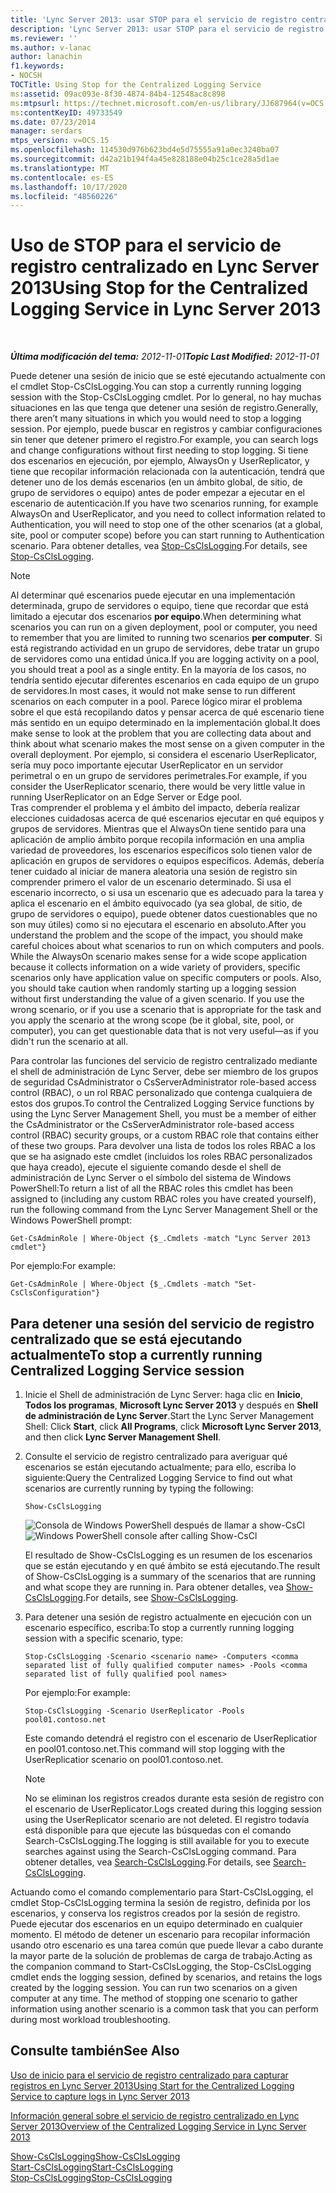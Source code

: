 ```yaml
---
title: 'Lync Server 2013: usar STOP para el servicio de registro centralizado'
description: 'Lync Server 2013: usar STOP para el servicio de registro centralizado.'
ms.reviewer: ''
ms.author: v-lanac
author: lanachin
f1.keywords:
- NOCSH
TOCTitle: Using Stop for the Centralized Logging Service
ms:assetid: 09ac093e-8f30-4874-84b4-12548ac8c898
ms:mtpsurl: https://technet.microsoft.com/en-us/library/JJ687964(v=OCS.15)
ms:contentKeyID: 49733549
ms.date: 07/23/2014
manager: serdars
mtps_version: v=OCS.15
ms.openlocfilehash: 114530d976b623bd4e5d75555a91a0ec3240ba07
ms.sourcegitcommit: d42a21b194f4a45e828188e04b25c1ce28a5d1ae
ms.translationtype: MT
ms.contentlocale: es-ES
ms.lasthandoff: 10/17/2020
ms.locfileid: "48560226"
---
```

# <a name="using-stop-for-the-centralized-logging-service-in-lync-server-2013"></a><span data-ttu-id="65ea2-103">Uso de STOP para el servicio de registro centralizado en Lync Server 2013</span><span class="sxs-lookup"><span data-stu-id="65ea2-103">Using Stop for the Centralized Logging Service in Lync Server 2013</span></span>

<div data-xmlns="http://www.w3.org/1999/xhtml">

<div class="topic" data-xmlns="http://www.w3.org/1999/xhtml" data-msxsl="urn:schemas-microsoft-com:xslt" data-cs="https://msdn.microsoft.com/">

<div data-asp="https://msdn2.microsoft.com/asp">



</div>

<div id="mainSection">

<div id="mainBody">

<span> </span>

<span data-ttu-id="65ea2-104">_**Última modificación del tema:** 2012-11-01_</span><span class="sxs-lookup"><span data-stu-id="65ea2-104">_**Topic Last Modified:** 2012-11-01_</span></span>

<span data-ttu-id="65ea2-105">Puede detener una sesión de inicio que se esté ejecutando actualmente con el cmdlet Stop-CsClsLogging.</span><span class="sxs-lookup"><span data-stu-id="65ea2-105">You can stop a currently running logging session with the Stop-CsClsLogging cmdlet.</span></span> <span data-ttu-id="65ea2-106">Por lo general, no hay muchas situaciones en las que tenga que detener una sesión de registro.</span><span class="sxs-lookup"><span data-stu-id="65ea2-106">Generally, there aren’t many situations in which you would need to stop a logging session.</span></span> <span data-ttu-id="65ea2-107">Por ejemplo, puede buscar en registros y cambiar configuraciones sin tener que detener primero el registro.</span><span class="sxs-lookup"><span data-stu-id="65ea2-107">For example, you can search logs and change configurations without first needing to stop logging.</span></span> <span data-ttu-id="65ea2-108">Si tiene dos escenarios en ejecución, por ejemplo, AlwaysOn y UserReplicator, y tiene que recopilar información relacionada con la autenticación, tendrá que detener uno de los demás escenarios (en un ámbito global, de sitio, de grupo de servidores o equipo) antes de poder empezar a ejecutar en el escenario de autenticación.</span><span class="sxs-lookup"><span data-stu-id="65ea2-108">If you have two scenarios running, for example AlwaysOn and UserReplicator, and you need to collect information related to Authentication, you will need to stop one of the other scenarios (at a global, site, pool or computer scope) before you can start running to Authentication scenario.</span></span> <span data-ttu-id="65ea2-109">Para obtener detalles, vea [Stop-CsClsLogging](https://docs.microsoft.com/powershell/module/skype/Stop-CsClsLogging).</span><span class="sxs-lookup"><span data-stu-id="65ea2-109">For details, see [Stop-CsClsLogging](https://docs.microsoft.com/powershell/module/skype/Stop-CsClsLogging).</span></span>

<div>


> [!NOTE]  
> <span data-ttu-id="65ea2-110">Al determinar qué escenarios puede ejecutar en una implementación determinada, grupo de servidores o equipo, tiene que recordar que está limitado a ejecutar dos escenarios <STRONG>por equipo</STRONG>.</span><span class="sxs-lookup"><span data-stu-id="65ea2-110">When determining what scenarios you can run on a given deployment, pool or computer, you need to remember that you are limited to running two scenarios <STRONG>per computer</STRONG>.</span></span> <span data-ttu-id="65ea2-111">Si está registrando actividad en un grupo de servidores, debe tratar un grupo de servidores como una entidad única.</span><span class="sxs-lookup"><span data-stu-id="65ea2-111">If you are logging activity on a pool, you should treat a pool as a single entity.</span></span> <span data-ttu-id="65ea2-112">En la mayoría de los casos, no tendría sentido ejecutar diferentes escenarios en cada equipo de un grupo de servidores.</span><span class="sxs-lookup"><span data-stu-id="65ea2-112">In most cases, it would not make sense to run different scenarios on each computer in a pool.</span></span> <span data-ttu-id="65ea2-113">Parece lógico mirar el problema sobre el que está recopilando datos y pensar acerca de qué escenario tiene más sentido en un equipo determinado en la implementación global.</span><span class="sxs-lookup"><span data-stu-id="65ea2-113">It does make sense to look at the problem that you are collecting data about and think about what scenario makes the most sense on a given computer in the overall deployment.</span></span> <span data-ttu-id="65ea2-114">Por ejemplo, si considera el escenario UserReplicator, sería muy poco importante ejecutar UserReplicator en un servidor perimetral o en un grupo de servidores perimetrales.</span><span class="sxs-lookup"><span data-stu-id="65ea2-114">For example, if you consider the UserReplicator scenario, there would be very little value in running UserReplicator on an Edge Server or Edge pool.</span></span><BR><span data-ttu-id="65ea2-p103">Tras comprender el problema y el ámbito del impacto, debería realizar elecciones cuidadosas acerca de qué escenarios ejecutar en qué equipos y grupos de servidores. Mientras que el AlwaysOn tiene sentido para una aplicación de amplio ámbito porque recopila información en una amplia variedad de proveedores, los escenarios específicos solo tienen valor de aplicación en grupos de servidores o equipos específicos. Además, debería tener cuidado al iniciar de manera aleatoria una sesión de registro sin comprender primero el valor de un escenario determinado. Si usa el escenario incorrecto, o si usa un escenario que es adecuado para la tarea y aplica el escenario en el ámbito equivocado (ya sea global, de sitio, de grupo de servidores o equipo), puede obtener datos cuestionables que no son muy útiles) como si no ejecutara el escenario en absoluto.</span><span class="sxs-lookup"><span data-stu-id="65ea2-p103">After you understand the problem and the scope of the impact, you should make careful choices about what scenarios to run on which computers and pools. While the AlwaysOn scenario makes sense for a wide scope application because it collects information on a wide variety of providers, specific scenarios only have application value on specific computers or pools. Also, you should take caution when randomly starting up a logging session without first understanding the value of a given scenario. If you use the wrong scenario, or if you use a scenario that is appropriate for the task and you apply the scenario at the wrong scope (be it global, site, pool, or computer), you can get questionable data that is not very useful—as if you didn't run the scenario at all.</span></span>



</div>

<span data-ttu-id="65ea2-119">Para controlar las funciones del servicio de registro centralizado mediante el shell de administración de Lync Server, debe ser miembro de los grupos de seguridad CsAdministrator o CsServerAdministrator role-based access control (RBAC), o un rol RBAC personalizado que contenga cualquiera de estos dos grupos.</span><span class="sxs-lookup"><span data-stu-id="65ea2-119">To control the Centralized Logging Service functions by using the Lync Server Management Shell, you must be a member of either the CsAdministrator or the CsServerAdministrator role-based access control (RBAC) security groups, or a custom RBAC role that contains either of these two groups.</span></span> <span data-ttu-id="65ea2-120">Para devolver una lista de todos los roles RBAC a los que se ha asignado este cmdlet (incluidos los roles RBAC personalizados que haya creado), ejecute el siguiente comando desde el shell de administración de Lync Server o el símbolo del sistema de Windows PowerShell:</span><span class="sxs-lookup"><span data-stu-id="65ea2-120">To return a list of all the RBAC roles this cmdlet has been assigned to (including any custom RBAC roles you have created yourself), run the following command from the Lync Server Management Shell or the Windows PowerShell prompt:</span></span>

    Get-CsAdminRole | Where-Object {$_.Cmdlets -match "Lync Server 2013 cmdlet"}

<span data-ttu-id="65ea2-121">Por ejemplo:</span><span class="sxs-lookup"><span data-stu-id="65ea2-121">For example:</span></span>

    Get-CsAdminRole | Where-Object {$_.Cmdlets -match "Set-CsClsConfiguration"}

<div>

## <a name="to-stop-a-currently-running-centralized-logging-service-session"></a><span data-ttu-id="65ea2-122">Para detener una sesión del servicio de registro centralizado que se está ejecutando actualmente</span><span class="sxs-lookup"><span data-stu-id="65ea2-122">To stop a currently running Centralized Logging Service session</span></span>

1.  <span data-ttu-id="65ea2-123">Inicie el Shell de administración de Lync Server: haga clic en **Inicio**, **Todos los programas**, **Microsoft Lync Server 2013** y después en **Shell de administración de Lync Server**.</span><span class="sxs-lookup"><span data-stu-id="65ea2-123">Start the Lync Server Management Shell: Click **Start**, click **All Programs**, click **Microsoft Lync Server 2013**, and then click **Lync Server Management Shell**.</span></span>

2.  <span data-ttu-id="65ea2-124">Consulte el servicio de registro centralizado para averiguar qué escenarios se están ejecutando actualmente; para ello, escriba lo siguiente:</span><span class="sxs-lookup"><span data-stu-id="65ea2-124">Query the Centralized Logging Service to find out what scenarios are currently running by typing the following:</span></span>
    
        Show-CsClsLogging
    
    <span data-ttu-id="65ea2-125">![Consola de Windows PowerShell después de llamar a show-CsCl](images/JJ687964.eb190c32-529c-4277-a731-52c47d22d8fa(OCS.15).jpg "Consola de Windows PowerShell después de llamar a Show-CsCl")</span><span class="sxs-lookup"><span data-stu-id="65ea2-125">![Windows PowerShell console after calling Show-CsCl](images/JJ687964.eb190c32-529c-4277-a731-52c47d22d8fa(OCS.15).jpg "Windows PowerShell console after calling Show-CsCl")</span></span>
    
    <span data-ttu-id="65ea2-126">El resultado de Show-CsClsLogging es un resumen de los escenarios que se están ejecutando y en qué ámbito se está ejecutando.</span><span class="sxs-lookup"><span data-stu-id="65ea2-126">The result of Show-CsClsLogging is a summary of the scenarios that are running and what scope they are running in.</span></span> <span data-ttu-id="65ea2-127">Para obtener detalles, vea [Show-CsClsLogging](https://docs.microsoft.com/powershell/module/skype/Show-CsClsLogging).</span><span class="sxs-lookup"><span data-stu-id="65ea2-127">For details, see [Show-CsClsLogging](https://docs.microsoft.com/powershell/module/skype/Show-CsClsLogging).</span></span>

3.  <span data-ttu-id="65ea2-128">Para detener una sesión de registro actualmente en ejecución con un escenario específico, escriba:</span><span class="sxs-lookup"><span data-stu-id="65ea2-128">To stop a currently running logging session with a specific scenario, type:</span></span>
    
        Stop-CsClsLogging -Scenario <scenario name> -Computers <comma separated list of fully qualified computer names> -Pools <comma separated list of fully qualified pool names>
    
    <span data-ttu-id="65ea2-129">Por ejemplo:</span><span class="sxs-lookup"><span data-stu-id="65ea2-129">For example:</span></span>
    
        Stop-CsClsLogging -Scenario UserReplicator -Pools pool01.contoso.net
    
    <span data-ttu-id="65ea2-130">Este comando detendrá el registro con el escenario de UserReplicatior en pool01.contoso.net.</span><span class="sxs-lookup"><span data-stu-id="65ea2-130">This command will stop logging with the UserReplicatior scenario on pool01.contoso.net.</span></span>
    
    <div>
    

    > [!NOTE]  
    > <span data-ttu-id="65ea2-131">No se eliminan los registros creados durante esta sesión de registro con el escenario de UserReplicator.</span><span class="sxs-lookup"><span data-stu-id="65ea2-131">Logs created during this logging session using the UserReplicator scenario are not deleted.</span></span> <span data-ttu-id="65ea2-132">El registro todavía está disponible para que ejecute las búsquedas con el comando Search-CsClsLogging.</span><span class="sxs-lookup"><span data-stu-id="65ea2-132">The logging is still available for you to execute searches against using the Search-CsClsLogging command.</span></span> <span data-ttu-id="65ea2-133">Para obtener detalles, vea <A href="https://docs.microsoft.com/powershell/module/skype/Search-CsClsLogging">Search-CsClsLogging</A>.</span><span class="sxs-lookup"><span data-stu-id="65ea2-133">For details, see <A href="https://docs.microsoft.com/powershell/module/skype/Search-CsClsLogging">Search-CsClsLogging</A>.</span></span>

    
    </div>

<span data-ttu-id="65ea2-p107">Actuando como el comando complementario para Start-CsClsLogging, el cmdlet Stop-CsClsLogging termina la sesión de registro, definida por los escenarios, y conserva los registros creados por la sesión de registro. Puede ejecutar dos escenarios en un equipo determinado en cualquier momento. El método de detener un escenario para recopilar información usando otro escenario es una tarea común que puede llevar a cabo durante la mayor parte de la solución de problemas de carga de trabajo.</span><span class="sxs-lookup"><span data-stu-id="65ea2-p107">Acting as the companion command to Start-CsClsLogging, the Stop-CsClsLogging cmdlet ends the logging session, defined by scenarios, and retains the logs created by the logging session. You can run two scenarios on a given computer at any time. The method of stopping one scenario to gather information using another scenario is a common task that you can perform during most workload troubleshooting.</span></span>

</div>

<div>

## <a name="see-also"></a><span data-ttu-id="65ea2-137">Consulte también</span><span class="sxs-lookup"><span data-stu-id="65ea2-137">See Also</span></span>


[<span data-ttu-id="65ea2-138">Uso de inicio para el servicio de registro centralizado para capturar registros en Lync Server 2013</span><span class="sxs-lookup"><span data-stu-id="65ea2-138">Using Start for the Centralized Logging Service to capture logs in Lync Server 2013</span></span>](lync-server-2013-using-start-for-the-centralized-logging-service-to-capture-logs.md)  


[<span data-ttu-id="65ea2-139">Información general sobre el servicio de registro centralizado en Lync Server 2013</span><span class="sxs-lookup"><span data-stu-id="65ea2-139">Overview of the Centralized Logging Service in Lync Server 2013</span></span>](lync-server-2013-overview-of-the-centralized-logging-service.md)  


[<span data-ttu-id="65ea2-140">Show-CsClsLogging</span><span class="sxs-lookup"><span data-stu-id="65ea2-140">Show-CsClsLogging</span></span>](https://docs.microsoft.com/powershell/module/skype/Show-CsClsLogging)  
[<span data-ttu-id="65ea2-141">Start-CsClsLogging</span><span class="sxs-lookup"><span data-stu-id="65ea2-141">Start-CsClsLogging</span></span>](https://docs.microsoft.com/powershell/module/skype/Start-CsClsLogging)  
[<span data-ttu-id="65ea2-142">Stop-CsClsLogging</span><span class="sxs-lookup"><span data-stu-id="65ea2-142">Stop-CsClsLogging</span></span>](https://docs.microsoft.com/powershell/module/skype/Stop-CsClsLogging)  
  

</div>

</div>

<span> </span>

</div>

</div>

</div>

